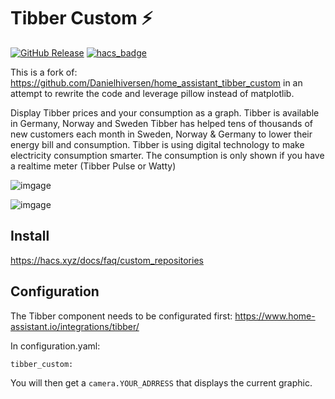 # Tibber Custom :zap: 
[![GitHub Release][releases-shield]][releases]
[![hacs_badge](https://img.shields.io/badge/HACS-Custom-orange.svg)](https://github.com/custom-components/hacs)

This is a fork of: https://github.com/Danielhiversen/home_assistant_tibber_custom in an attempt to rewrite the code and leverage pillow instead of matplotlib.

Display Tibber prices and your consumption as a graph.
Tibber is available in Germany, Norway and Sweden
Tibber has helped tens of thousands of new customers each month in Sweden, Norway & Germany to lower their energy bill and consumption. Tibber is using digital technology to make electricity consumption smarter.
The consumption is only shown if you have a realtime meter (Tibber Pulse or Watty)

![imgage](/ex2.png)

![imgage](/ex1.png)

## Install
https://hacs.xyz/docs/faq/custom_repositories

## Configuration 

The Tibber component needs to be configurated first: https://www.home-assistant.io/integrations/tibber/

In configuration.yaml:

```
tibber_custom:
```

You will then get a `camera.YOUR_ADRRESS` that displays the current graphic.


[releases]: https://github.com/Danielhiversen/home_assistant_tibber_custom/releases
[releases-shield]: https://img.shields.io/github/release/Danielhiversen/home_assistant_tibber_custom.svg?style=popout
[downloads-total-shield]: https://img.shields.io/github/downloads/Danielhiversen/home_assistant_tibber_custom/total
[hacs-shield]: https://img.shields.io/badge/HACS-Default-orange.svg
[hacs]: https://hacs.xyz/docs/default_repositories
